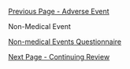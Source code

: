 [Previous Page - Adverse Event ](AdverseEvent.html)

Non-Medical Event

<a href="https://lhncbc.github.io/questionnaire-viewer/?q=https://raw.githubusercontent.com/jdtopping/sIRB/master/input/resources/questionnaire/sirb-nonmedicalevents-questionnaire.json">Non-medical Events Questionnaire</a> 

[Next Page - Continuing Review](ContinuingReview.html)